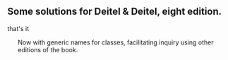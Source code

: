 <h2>Some solutions for Deitel & Deitel, eight edition.</h2>
that's it
<ul>Now with generic names for classes, facilitating inquiry using other editions of the book.</ul>

